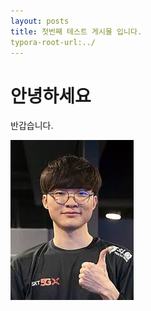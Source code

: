 ```yaml
---
layout: posts
title: 첫번째 테스트 게시물 입니다.
typora-root-url:../
---
```


# 안녕하세요



반갑습니다.



![faker](/images/2024-07-31-Test1/faker.jpg)

